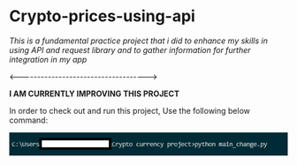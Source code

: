 # Crypto-prices-using-api

_This is a fundamental practice project that i did to enhance my skills in using API and request library and to gather information for further integration in my app_

<------------------------------------>

**I AM CURRENTLY IMPROVING THIS PROJECT**

In order to check out and run this project, Use the following below command:

![picture](images/pic.png)
